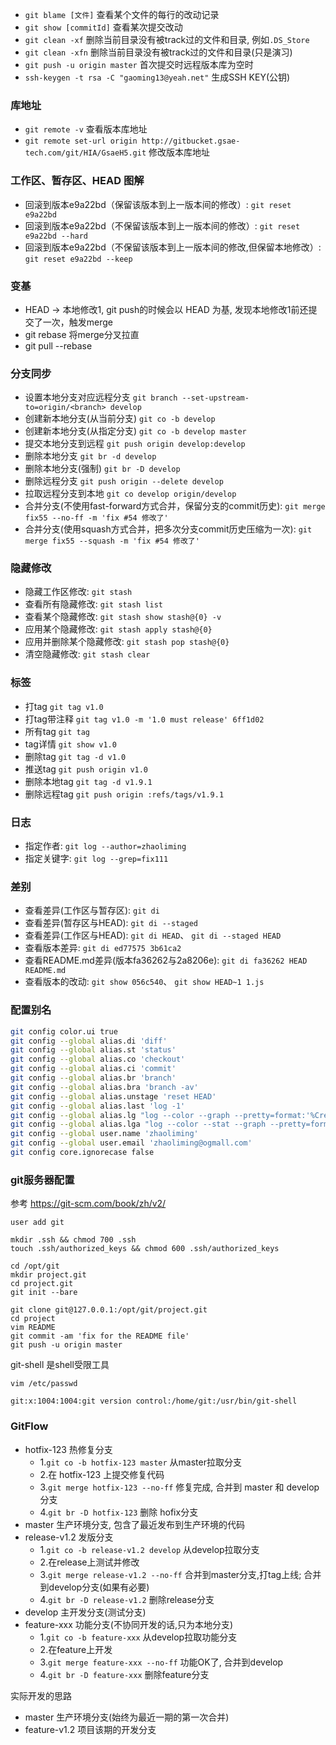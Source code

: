 - `git blame [文件]` 查看某个文件的每行的改动记录
- `git show [commitId]` 查看某次提交改动
- `git clean -xf` 删除当前目录没有被track过的文件和目录, 例如`.DS_Store`
- `git clean -xfn` 删除当前目录没有被track过的文件和目录(只是演习)
- `git push -u origin master` 首次提交时远程版本库为空时
- `ssh-keygen -t rsa -C "gaoming13@yeah.net"` 生成SSH KEY(公钥)

### 库地址

- `git remote -v` 查看版本库地址
- `git remote set-url origin http://gitbucket.gsae-tech.com/git/HIA/GsaeH5.git` 修改版本库地址

### 工作区、暂存区、HEAD 图解

- 回滚到版本e9a22bd（保留该版本到上一版本间的修改）: `git reset e9a22bd`
- 回滚到版本e9a22bd（不保留该版本到上一版本间的修改）: `git reset e9a22bd --hard`
- 回滚到版本e9a22bd（不保留该版本到上一版本间的修改,但保留本地修改）: `git reset e9a22bd --keep`

### 变基
- HEAD -> 本地修改1, git push的时候会以 HEAD 为基, 发现本地修改1前还提交了一次，触发merge
- git rebase 将merge分叉拉直
- git pull --rebase

### 分支同步

- 设置本地分支对应远程分支 `git branch --set-upstream-to=origin/<branch> develop`
- 创建新本地分支(从当前分支) `git co -b develop`
- 创建新本地分支(从指定分支) `git co -b develop master`
- 提交本地分支到远程 `git push origin develop:develop`
- 删除本地分支 `git br -d develop`
- 删除本地分支(强制) `git br -D develop`
- 删除远程分支 `git push origin --delete develop`
- 拉取远程分支到本地 `git co develop origin/develop`
- 合并分支(不使用fast-forward方式合并，保留分支的commit历史): `git merge fix55 --no-ff -m 'fix #54 修改了'`
- 合并分支(使用squash方式合并，把多次分支commit历史压缩为一次): `git merge fix55 --squash -m 'fix #54 修改了'`

### 隐藏修改

- 隐藏工作区修改: `git stash`
- 查看所有隐藏修改: `git stash list`
- 查看某个隐藏修改: `git stash show stash@{0} -v`
- 应用某个隐藏修改: `git stash apply stash@{0}`
- 应用并删除某个隐藏修改: `git stash pop stash@{0}`
- 清空隐藏修改: `git stash clear`

### 标签

- 打tag `git tag v1.0`
- 打tag带注释 `git tag v1.0 -m '1.0 must release' 6ff1d02`
- 所有tag `git tag`
- tag详情 `git show v1.0`
- 删除tag `git tag -d v1.0`
- 推送tag `git push origin v1.0`
- 删除本地tag `git tag -d v1.9.1`
- 删除远程tag `git push origin :refs/tags/v1.9.1`

### 日志

- 指定作者: `git log --author=zhaoliming`
- 指定关键字: `git log --grep=fix111`

### 差别

- 查看差异(工作区与暂存区): `git di`
- 查看差异(暂存区与HEAD): `git di --staged`
- 查看差异(工作区与HEAD): `git di HEAD`、 `git di --staged HEAD`
- 查看版本差异: `git di ed77575 3b61ca2`
- 查看README.md差异(版本fa36262与2a8206e): `git di fa36262 HEAD README.md`
- 查看版本的改动: `git show 056c540`、 `git show HEAD~1 1.js`

### 配置别名
```bash
git config color.ui true
git config --global alias.di 'diff'
git config --global alias.st 'status'
git config --global alias.co 'checkout'
git config --global alias.ci 'commit'
git config --global alias.br 'branch'
git config --global alias.bra 'branch -av'
git config --global alias.unstage 'reset HEAD'
git config --global alias.last 'log -1'
git config --global alias.lg "log --color --graph --pretty=format:'%Cred%h%Creset -%C(yellow)%d%Creset %s %Cgreen(%cr) %C(bold blue)<%an>%Creset' --abbrev-commit"
git config --global alias.lga "log --color --stat --graph --pretty=format:'%Cred%h%Creset -%C(yellow)%d%Creset %s %Cgreen(%cr) %C(bold blue)<%an>%Creset' --abbrev-commit"
git config --global user.name 'zhaoliming'
git config --global user.email 'zhaoliming@ogmall.com'
git config core.ignorecase false
```

### git服务器配置

参考 <https://git-scm.com/book/zh/v2/>

```
user add git
```

```
mkdir .ssh && chmod 700 .ssh
touch .ssh/authorized_keys && chmod 600 .ssh/authorized_keys
```

```
cd /opt/git
mkdir project.git
cd project.git
git init --bare
```

```
git clone git@127.0.0.1:/opt/git/project.git
cd project
vim README
git commit -am 'fix for the README file'
git push -u origin master
```

git-shell 是shell受限工具
```
vim /etc/passwd

git:x:1004:1004:git version control:/home/git:/usr/bin/git-shell
```

### GitFlow
- hotfix-123 热修复分支
  - 1.`git co -b hotfix-123 master` 从master拉取分支
  - 2.在 hotfix-123 上提交修复代码
  - 3.`git merge hotfix-123 --no-ff` 修复完成, 合并到 master 和 develop 分支
  - 4.`git br -D hotfix-123` 删除 hofix分支
- master 生产环境分支, 包含了最近发布到生产环境的代码
- release-v1.2 发版分支
  - 1.`git co -b release-v1.2 develop` 从develop拉取分支
  - 2.在release上测试并修改
  - 3.`git merge release-v1.2 --no-ff` 合并到master分支,打tag上线; 合并到develop分支(如果有必要)
  - 4.`git br -D release-v1.2` 删除release分支
- develop 主开发分支(测试分支)
- feature-xxx 功能分支(不协同开发的话,只为本地分支)
  - 1.`git co -b feature-xxx` 从develop拉取功能分支
  - 2.在feature上开发
  - 3.`git merge feature-xxx --no-ff` 功能OK了, 合并到develop
  - 4.`git br -D feature-xxx` 删除feature分支

实际开发的思路
- master 生产环境分支(始终为最近一期的第一次合并)
- feature-v1.2 项目该期的开发分支
